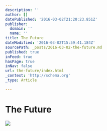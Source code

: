 ```yaml
---
description: ''
author: []
datePublished: '2016-03-02T21:20:23.851Z'
publisher:
  domain: ''
  name: ''
title: The Future
dateModified: '2016-03-02T15:59:41.184Z'
sourcePath: _posts/2016-03-02-the-future.md
published: true
inFeed: true
hasPage: true
inNav: false
url: the-future/index.html
_context: 'http://schema.org'
_type: Article

---
```

# The Future
![](https://the-grid-user-content.s3-us-west-2.amazonaws.com/ced3c479-3e8a-40e3-909e-7ec27e90ae06.png)